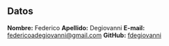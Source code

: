 ## Datos
**Nombre:** Federico
**Apellido:** Degiovanni
**E-mail:** federicoadegiovanni@gmail.com
**GitHub:** [fdegiovanni](https://github.com/fdegiovanni)
